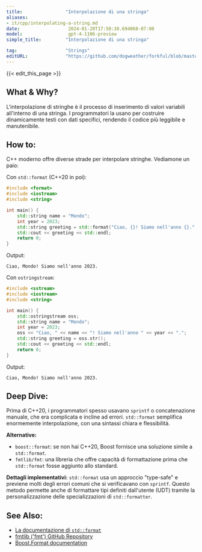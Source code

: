```yaml
---
title:                "Interpolazione di una stringa"
aliases:
- it/cpp/interpolating-a-string.md
date:                  2024-01-20T17:50:30.694068-07:00
model:                 gpt-4-1106-preview
simple_title:         "Interpolazione di una stringa"

tag:                  "Strings"
editURL:              "https://github.com/dogweather/forkful/blob/master/content/it/cpp/interpolating-a-string.md"
---
```


{{< edit_this_page >}}

## What & Why?
L'interpolazione di stringhe è il processo di inserimento di valori variabili all'interno di una stringa. I programmatori la usano per costruire dinamicamente testi con dati specifici, rendendo il codice più leggibile e manutenibile.

## How to:
C++ moderno offre diverse strade per interpolare stringhe. Vediamone un paio:

Con `std::format` (C++20 in poi):
```C++
#include <format>
#include <iostream>
#include <string>

int main() {
    std::string name = "Mondo";
    int year = 2023;
    std::string greeting = std::format("Ciao, {}! Siamo nell'anno {}.", name, year);
    std::cout << greeting << std::endl;
    return 0;
}
```
Output:
```
Ciao, Mondo! Siamo nell'anno 2023.
```

Con `ostringstream`:
```C++
#include <sstream>
#include <iostream>
#include <string>

int main() {
    std::ostringstream oss;
    std::string name = "Mondo";
    int year = 2023;
    oss << "Ciao, " << name << "! Siamo nell'anno " << year << ".";
    std::string greeting = oss.str();
    std::cout << greeting << std::endl;
    return 0;
}
```
Output:
```
Ciao, Mondo! Siamo nell'anno 2023.
```

## Deep Dive:
Prima di C++20, i programmatori spesso usavano `sprintf` o concatenazione manuale, che era complicata e incline ad errori. `std::format` semplifica enormemente interpolazione, con una sintassi chiara e flessibilità.

**Alternative:**
- `boost::format`: se non hai C++20, Boost fornisce una soluzione simile a `std::format`.
- `fmtlib/fmt`: una libreria che offre capacità di formattazione prima che `std::format` fosse aggiunto allo standard.

**Dettagli implementativi:**
`std::format` usa un approccio "type-safe" e previene molti degli errori comuni che si verificavano con `sprintf`. Questo metodo permette anche di formattare tipi definiti dall'utente (UDT) tramite la personalizzazione delle specializzazioni di `std::formatter`.

## See Also:
- [La documentazione di `std::format`](https://en.cppreference.com/w/cpp/utility/format)
- [fmtlib ('fmt') GitHub Repository](https://github.com/fmtlib/fmt)
- [Boost.Format documentation](https://www.boost.org/doc/libs/1_75_0/libs/format/)

